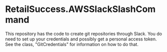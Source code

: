 # RetailSuccess.AWSSlackSlashCommand
This repository has the code to create git repositories through Slack.  You do need to set up your credentials and possibly get a 
personal access token.  See the class, "GitCredentials" for information on how to do that.  

